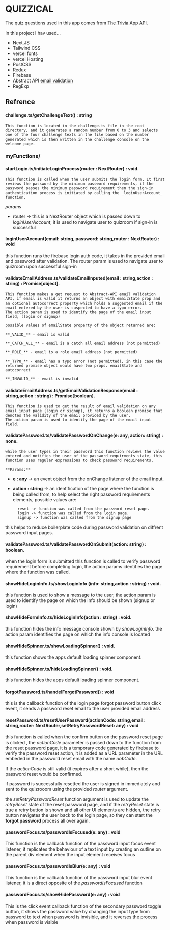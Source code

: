 # QUIZZICAL

The quiz questions used in this app comes from [The Trivia App API](https://www.the-trivia-api.com).

In this project I hav used...

- Next.JS
- Tailwind CSS
- vercel fonts
- vercel Hosting
- PostCSS
- Redux
- Firebase
- Abstract API [email validation](https://app.abstractapi.com/api/)
- RegExp

## Refrence

#### **challenge.ts/getChallengeText()** : string

    This function is located in the challenge.ts file in the root directory, and it generates a random number from 0 to 3 and selects one of the four challenge texts in the file based on the number generated which is then written in the challenge console on the welcome page.

### myFunctions/

#### **startLogin.ts/initiateLoginProcess(router : NextRouter)** : void.

    This function is called when the user submits the login form, It first reviews the password by the minimum password requirements, if the password passes the minimum password requirement then the sign-in authentication process is initiated by calling the _loginUserAccount_ function.

_params_

- router -> this is a NextRouter object which is passed down to _loginUserAccount_, it is used to navigate user to quizroom if sign-in is successful

#### **loginUserAccount(email: string, password: string,router : NextRouter)** : void

this function runs the firebase login auth code, it takes in the provided email and password after validation.
The router param is used to navigate user to quizroom upon successful sign-in

#### **validateEmailAddress.ts/validateEmailInputed(email : string,action : string)** : Promise[object].

    This function makes a get request to Abstract-API email validation API, if email is valid it returns an object with emailState prop and an optional autocorrect property which holds a suggested email if the email entered by the user is suspected to have a typo error.
    The action param is used to identify the page of the email input field, (login or signup)

    possible values of emailState property of the object returned are:

    **_VALID_** - email is valid

    **_CATCH_ALL_** - email is a catch all email address (not permitted)

    **_ROLE_** - email is a role email address (not permitted)

    **_TYPO_** - email has a typo error (not permitted), in this case the returned promise object would have two props. emailState and autocorrect

    **_INVALID_** - email is invalid

#### **validateEmailAddress.ts/getEmailValidationResponse(email : string,action : string)** : Promise[boolean].

    This function is used to get the result of email validation on any email input page (login or signup), it returns a boolean promise that denotes the validity of the email provided by the user.
    The action param is used to identify the page of the email input field.

#### **validatePassword.ts/validatePasswordOnChange(e: any, action: string)** : none.

    while the user types in their password this function reviews the value entered and notifies the user of the password requirments state, this function uses regular expressions to check password requirements.

    **Params:**

- **e : any** -> an event object from the onChange listener of the email input.
- **action : string** -> an identification of the page where the function is being called from, to help select the right password requirements elements, possible values are:

        reset -> function was called from the password reset page.
        login -> function was called from the login page.
        signup -> function was called from the signup page

this helps to reduce boilerplate code during password validation on diffrent password input pages.

#### **validatePassword.ts/validatePasswordOnSubmit(action: string)** : boolean.

when the login form is submitted this function is called to verify password requirement before completing login,
the action params identifies the page where the function was called.

#### **showHideLoginInfo.ts/showLoginInfo (info: string,action : string)** : void.

this function is used to show a message to the user, the action param is used to identify the page on which the info should be shown (signup or login)

#### **showHideFormInfo.ts/hideLoginInfo(action : string)** : void.

this function hides the info message console shown by _showLoginInfo_. the action param identifies the page on which the info console is located

#### **showHideSpinner.ts/showLoadingSpinner()** : void.

this function shows the apps default loading spinner component.

#### **showHideSpinner.ts/hideLoadingSpinner()** : void.

this function hides the apps default loading spinner component.

#### **forgotPassword.ts/handelForgotPassword()** : void

this is the callback function of the login page forgot password button click event, it sends a password reset email to the user provided email address

#### **resetPassword.ts/resetUserPassword(actionCode: string,email: string,router: NextRouter,setRetryPasswordReset: any)** : void

this function is called when the confirm button on the password reset page is clicked , the _actionCode_ parameter is passed down to the function from the reset password page, it is a temporary code generated by firebase to verify the password reset action, it is added as a URL parameter in the URL embeded in the password reset email with the name _oobCode_.

If the _actionCode_ is still valid (it expires after a short while), then the password reset would be confirmed.

if password is successfully resetted the user is signed in immediately and sent to the quizrooom using the provided _router_ argument.

the _setRetryPasswordReset_ function argument is used to update the _retryReset_ state of the reset password page, and if the _retryReset_ state is true a retry button is shown and all other UI elements are hidden, the retry button navigates the user back to the login page, so they can start the **forgot password** process all over again.

#### **passwordFocus.ts/passwordIsFocused(e: any)** : void

This function is the callback function of the password input focus event listener, it replicates the behaviour of a text input by creating an outline on the parent div element when the input element receives focus

#### **passwordFocus.ts/passwordIsBlur(e: any)** : void

This function is the callback function of the password input blur event listener, it is a direct opposite of the _passwordIsFocused_ function

#### **passwordFocus.ts/showHidePassword(e: any)** : void

This is the click event callback function of the secondary password toggle button, it shows the password value by changing the input type from password to text when password is invisible, and it reverses the process when password is visible
